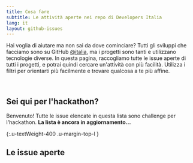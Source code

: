 ```yaml
---
title: Cosa fare
subtitle: Le attività aperte nei repo di Developers Italia
lang: it
layout: github-issues
---
```


Hai voglia di aiutare ma non sai da dove cominciare? Tutti gli sviluppi che facciamo sono su GitHub [@italia](https://github.com/italia "Italia su Github"), ma i progetti sono tanti e utilizzano tecnologie diverse. In questa pagina, raccogliamo tutte le issue aperte di tutti i progetti, e potrai quindi cercare un'attività con più facilità. Utilizza i filtri per orientarti più facilmente e trovare qualcosa a te più affine. 

<br/>

## Sei qui per l'hackathon?

Benvenuto! Tutte le issue elencate in questa lista sono challenge per l'hackathon. **La lista è ancora in aggiornamento...**


{:.u-textWeight-400 .u-margin-top-l }
## Le issue aperte
